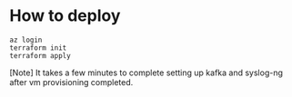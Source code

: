 # How to deploy
```
az login
terraform init
terraform apply
```

[Note] It takes a few minutes to complete setting up kafka and syslog-ng after vm provisioning completed.
